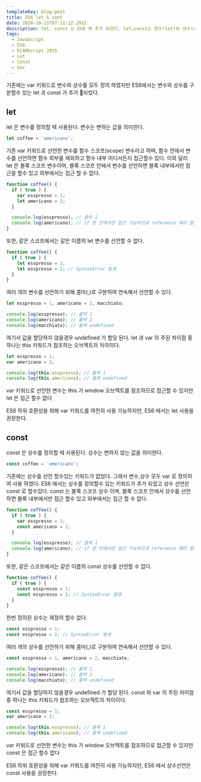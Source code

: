 ```yaml
---
templateKey: blog-post
title: ES6 let & cont
date: 2020-10-11T07:11:12.292Z
description: let, const 는 ES6 에 추가 되었다. let,const는 변수(let)와 상수(const)를 구분 하여 정의할때 사용 된다.
tags:
  - JavaScript
  - ES6
  - ECAMScript 2015
  - Let
  - Const
  - Var
---
```

기존에는 var 키워드로 변수와 상수를 모두 정의 하였지만 ES6에서는 변수와 상수를 구분할수 있는 let 과 const 가 추가 되었다.

## let

let 은 변수를 정의할 때 사용된다.
변수는 변하는 값을 의미한다.

```javascript
let coffee = 'americano';
```

기존 var 키워드로 선언한 변수를 함수 스코프(scope) 변수라고 하며, 함수 안에서 변수를 선언하면 함수 외부를 제외하고 함수 내부 어디서든지 접근할수 있다. 이와 달리 let 은 블록 스코프 변수이며, 블록 스코프 안에서 변수를 선언하면 블록 내부에서만 접근을 할수 있고 외부에서는 접근 할 수 없다.

```javascript
function coffee() {
  if ( true ) {
    var esspresso = 1;
    let americano = 2;
  }

  console.log(esspresso); // 출력 1
  console.log(americano); // if 문 안에서만 접근 가능하므로 reference 에러 발생
}
```

또한, 같은 스코프에서는 같은 이름의 let 변수를 선언할 수 없다.

```javascript
function coffee() {
  if ( true ) {
    let esspresso = 1;
    let esspresso = 2; // SyntaxError 발생
  }
}
```

여러 개의 변수를 선언하기 위해 콤마(,)로 구분하여 연속해서 선언할 수 있다.

```javascript
let esspresso = 1, americano = 2, macchiato;

console.log(esspresso); // 출력 1
console.log(americano); // 출력 2
console.log(macchiato); // 출력 undefined
```

여기서 값을 할당하지 않을경우 undefined 가 할당 된다.
let 과 var 의 주된 차이점 중 하나는 this 키워드가 참조하는 오브젝트의 차이이다.

```javascript
let esspresso = 1;
var americano = 2;

console.log(this.esspresso); // 출력 1
console.log(this.americano); // 출력 undefined
```

var 키워드로 선언한 변수는 this 가 window 오브젝트를 참조하므로 접근할 수 있지만 let 은 접근 할수 없다

ES6 하위 호환성을 위해 var 키워드를 여전히 사용 가능하지만, ES6 에서는 let 사용을 권장한다.



## const

const 은 상수를 정의할 때 사용된다.
상수는 변하지 않는 값을 의미한다.

```javascript
const coffee = 'americano';
```

기존에는 상수를 선언 할수있는 키워드가 없었다. 그래서 변수,상수 모두 var 로 정의하여 사용 하였다. 
ES6 에서는 상수를 정의할수 있는 키워드가 추가 되었고 상수 선언은 const 로 할수있다. 
const 는 블록 스코프 상수 이며, 블록 스코프 안에서 상수를 선언하면 블록 내부에서만 접근 할수 있고 외부에서는 접근 할 수 없다.

```javascript
function coffee() {
  if ( true ) {
    var esspresso = 1;
    const americano = 2;
  }

  console.log(esspresso); // 출력 1
  console.log(americano); // if 문 안에서만 접근 가능하므로 reference 에러 발생
}
```

또한, 같은 스코프에서는 같은 이름의 const 상수를 선언할 수 없다.

```javascript
function coffee() {
  if ( true ) {
    const esspresso = 1;
    const esspresso = 2; // SyntaxError 발생
  }
}
```

한번 정의된 상수는 재정의 할수 없다.

```javascript
const esspresso = 1;
const esspresso = 2; // SyntaxError 발생
```

여러 개의 상수를 선언하기 위해 콤마(,)로 구분하여 연속해서 선언할 수 있다.

```javascript
const esspresso = 1, americano = 2, macchiato;

console.log(esspresso); // 출력 1
console.log(americano); // 출력 2
console.log(macchiato); // 출력 undefined
```

여기서 값을 할당하지 않을경우 undefined 가 할당 된다.
const 와 var 의 주된 차이점 중 하나는 this 키워드가 참조하는 오브젝트의 차이이다.

```javascript
const esspresso = 1;
var americano = 2;

console.log(this.esspresso); // 출력 1
console.log(this.americano); // 출력 undefined
```

var 키워드로 선언한 변수는 this 가 window 오브젝트를 참조하므로 접근할 수 있지만 const 은 접근 할수 없다

ES6 하위 호환성을 위해 var 키워드를 여전히 사용 가능하지만, ES6 에서 상수선언은 const 사용을 권장한다.